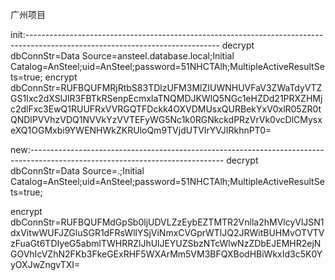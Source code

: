 广州项目

init:------------------------------------------------------------------------------------------------------------------------------
decrypt dbConnStr=Data Source=ansteel.database.local;Initial Catalog=AnSteel;uid=AnSteel;password=51NHCTAlh;MultipleActiveResultSets=true;
encrypt dbConnStr=RUFBQUFMRjRtbS83TDlzUFM3MlZIUWNHUVFaV3ZWaTdyVTZGS1Ixc2dXSlJlR3FBTkRSenpEcmxIaTNQMDJKWlQ5NGc1eHZDd21PRXZHMjc2dlFxc3EwQ1RUUFRxVVRGQTFDckk4OXVDMUsxQURBekYxV0xlR05ZR0tQNDlPVVhzVDQ1NVVkYzVVTEFyWG5Nc1k0RGNkckdPRzVrVk0vcDlCMysxeXQ1OGMxbi9YWENHWkZKRUloQm9TVjdUTVIrYVJIRkhnPT0=

new:------------------------------------------------------------------------------------------------------------------------------
decrypt dbConnStr=Data Source=.;Initial Catalog=AnSteel;uid=AnSteel;password=51NHCTAlh;MultipleActiveResultSets=true;

encrypt dbConnStr=RUFBQUFMdGpSb0ljUDVLZzEybEZTMTR2Vnlla2hMVlcyVlJSN1dxVitwWUFJZGluSGR1dFRsWllYSjViNmxCVGprWTlJQ2JRWitBUHMvOTVTVzFuaGt6TDIyeG5abmlTWHRRZlJhUlJEYUZSbzNTcWlwNzZDbEJEMHR2ejNGOVhIcVZhN2FKb3FkeGExRHF5WXArMm5VM3BFQXBodHBiWkxId3c5K0YyOXJwZngvTXI=
